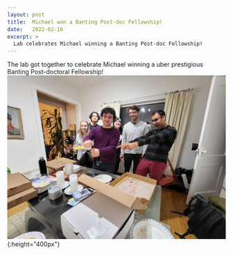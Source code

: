 ```yaml
---
layout: post
title:  Michael won a Banting Post-doc Fellowship!
date:   2022-02-16
excerpt: >
  Lab celebrates Michael winning a Banting Post-doc Fellowship!
---
```


The lab got together to celebrate Michael winning a uber prestigious Banting Post-doctoral Fellowship!
![bubbly](/images/lab_fun/michael_banting_2022/bubbly.jpeg "bubbly"){:height="400px"}
